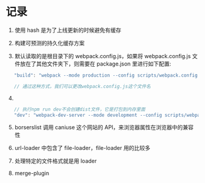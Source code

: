 # 记录

1. 使用 hash 是为了上线更新的时候避免有缓存

2. 构建可预测的持久化缓存方案

3. 默认读取的是根目录下的 webpack.config.js，如果将 webpack.config.js 文件放在了其他文件夹下，则需要在 package.json 里进行如下配置:

```js
   "build": "webpack --mode production --config scripts/webpack.config.js",

   // 通过这种方式，我们可以更改webpack.config.js这个文件名
```

4.

```js
   // 执行npm run dev不会创建dist文件，它是打包到内存里面
   "dev": "webpack-dev-server --mode development --config scripts/webpack.config.js",
```

5. borserslist 调用 caniuse 这个网站的 API，来浏览器属性在浏览器中的兼容性

6. url-loader 中包含了 file-loader，file-loader 用的比较多

7. 处理特定的文件格式就是用 loader

8. merge-plugin
